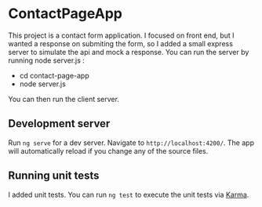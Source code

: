 # ContactPageApp

This project is a contact form application. I focused on front end, but I wanted a response on submiting the form, so I added a small express server to simulate the api and mock a response.
You can run the server by running node server.js : 

- cd contact-page-app
- node server.js

You can then run the client server.

## Development server

Run `ng serve` for a dev server. Navigate to `http://localhost:4200/`. The app will automatically reload if you change any of the source files.

## Running unit tests

I added unit tests. 
You can run `ng test` to execute the unit tests via [Karma](https://karma-runner.github.io).